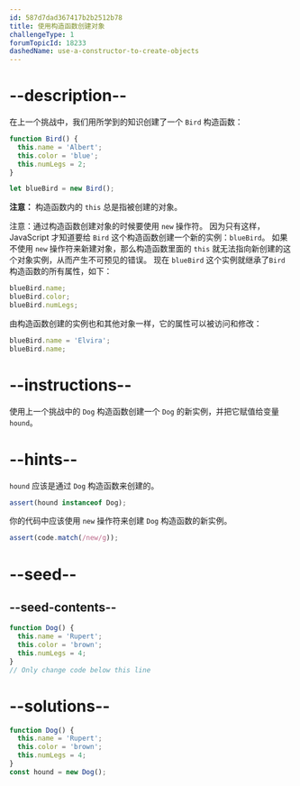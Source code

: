 ```yaml
---
id: 587d7dad367417b2b2512b78
title: 使用构造函数创建对象
challengeType: 1
forumTopicId: 18233
dashedName: use-a-constructor-to-create-objects
---
```


# --description--

在上一个挑战中，我们用所学到的知识创建了一个 `Bird` 构造函数：

```js
function Bird() {
  this.name = 'Albert';
  this.color = 'blue';
  this.numLegs = 2;
}

let blueBird = new Bird();
```

**注意：** 构造函数内的 `this` 总是指被创建的对象。

注意：通过构造函数创建对象的时候要使用 `new` 操作符。 因为只有这样，JavaScript 才知道要给 `Bird` 这个构造函数创建一个新的实例：`blueBird`。 如果不使用 `new` 操作符来新建对象，那么构造函数里面的 `this` 就无法指向新创建的这个对象实例，从而产生不可预见的错误。 现在 `blueBird` 这个实例就继承了`Bird` 构造函数的所有属性，如下：

```js
blueBird.name;
blueBird.color;
blueBird.numLegs;
```

由构造函数创建的实例也和其他对象一样，它的属性可以被访问和修改：

```js
blueBird.name = 'Elvira';
blueBird.name;
```

# --instructions--

使用上一个挑战中的 `Dog` 构造函数创建一个 `Dog` 的新实例，并把它赋值给变量 `hound`。

# --hints--

`hound` 应该是通过 `Dog` 构造函数来创建的。

```js
assert(hound instanceof Dog);
```

你的代码中应该使用 `new` 操作符来创建 `Dog` 构造函数的新实例。

```js
assert(code.match(/new/g));
```

# --seed--

## --seed-contents--

```js
function Dog() {
  this.name = 'Rupert';
  this.color = 'brown';
  this.numLegs = 4;
}
// Only change code below this line
```

# --solutions--

```js
function Dog() {
  this.name = 'Rupert';
  this.color = 'brown';
  this.numLegs = 4;
}
const hound = new Dog();
```
